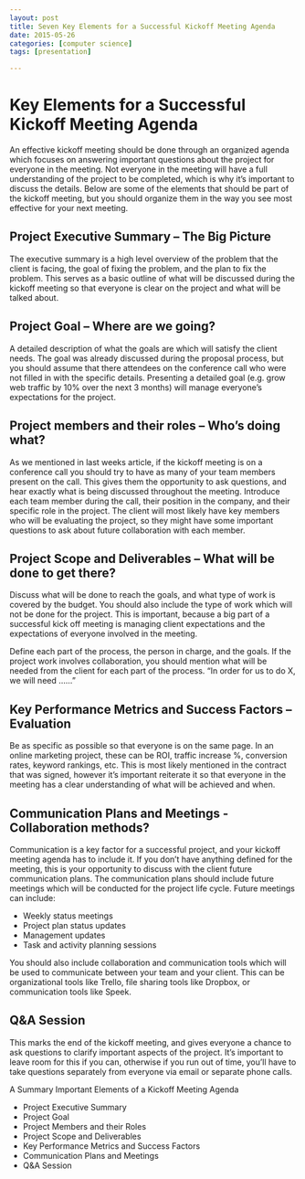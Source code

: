 ```yaml
---
layout: post
title: Seven Key Elements for a Successful Kickoff Meeting Agenda
date: 2015-05-26
categories: [computer science]
tags: [presentation]

---
```


# Key Elements for a Successful Kickoff Meeting Agenda

An effective kickoff meeting should be done through an organized agenda which focuses on answering important questions about the project for everyone in the meeting. Not everyone in the meeting will have a full understanding of the project to be completed, which is why it’s important to discuss the details. Below are some of the elements that should be part of the kickoff meeting, but you should organize them in the way you see most effective for your next meeting.

 

## Project Executive Summary – The Big Picture

The executive summary is a high level overview of the problem that the client is facing, the goal of fixing the problem, and the plan to fix the problem.  This serves as a basic outline of what will be discussed during the kickoff meeting so that everyone is clear on the project and what will be talked about.

 

## Project Goal – Where are we going?

A detailed description of what the goals are which will satisfy the client needs. The goal was already discussed during the proposal process, but you should assume that there attendees on the conference call who were not filled in with the specific details. Presenting a detailed goal (e.g. grow web traffic by 10% over the next 3 months) will manage everyone’s expectations for the project.

 

## Project members and their roles – Who’s doing what?

As we mentioned in last weeks article, if the kickoff meeting is on a conference call you should try to have as many of your team members present on the call. This gives them the opportunity to ask questions, and hear exactly what is being discussed throughout the meeting. Introduce each team member during the call, their position in the company, and their specific role in the project. The client will most likely have key members who will be evaluating the project, so they might have some important questions to ask about future collaboration with each member.

 

## Project Scope and Deliverables – What will be done to get there?

Discuss what will be done to reach the goals, and what type of work is covered by the budget. You should also include the type of work which will not be done for the project. This is important, because a big part of a successful kick off meeting is managing client expectations and the expectations of everyone involved in the meeting.

Define each part of the process, the person in charge, and the goals. If the project work involves collaboration, you should mention what will be needed from the client for each part of the process. “In order for us to do X, we will need ……”

 

## Key Performance Metrics and Success Factors – Evaluation

Be as specific as possible so that everyone is on the same page. In an online marketing project, these can be ROI, traffic increase %, conversion rates, keyword rankings, etc. This is most likely mentioned in the contract that was signed, however it’s important reiterate it so that everyone in the meeting has a clear understanding of what will be achieved and when.

 

## Communication Plans and Meetings - Collaboration methods?

Communication is a key factor for a successful project, and your kickoff meeting agenda has to include it. If you don’t have anything defined for the meeting, this is your opportunity to discuss with the client future communication plans. The communication plans should include future meetings which will be conducted for the project life cycle. Future meetings can include:

* Weekly status meetings
* Project plan status updates
* Management updates
* Task and activity planning sessions


You should also include collaboration and communication tools which will be used to communicate between your team and your client. This can be organizational tools like Trello, file sharing tools like Dropbox, or communication tools like Speek.

 

## Q&A Session

This marks the end of the kickoff meeting, and gives everyone a chance to ask questions to clarify important aspects of the project. It’s important to leave room for this if you can, otherwise if you run out of time, you’ll have to take questions separately from everyone via email or separate phone calls.

 

A Summary Important Elements of a Kickoff Meeting Agenda

* Project Executive Summary
* Project Goal
* Project Members and their Roles
* Project Scope and Deliverables
* Key Performance Metrics and Success Factors
* Communication Plans and Meetings
* Q&A Session

